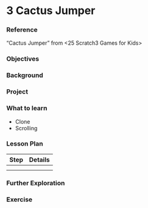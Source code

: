 # 3 Cactus Jumper

### Reference

“Cactus Jumper” from <25 Scratch3 Games for Kids>

### Objectives

### Background

### Project

### What to learn

- Clone
- Scrolling

### Lesson Plan

| Step | Details |
| --- | --- |
|  |  |
|  |  |

### Further Exploration

### Exercise